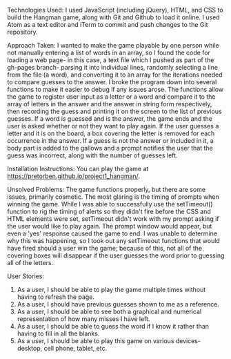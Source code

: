 Technologies Used: I used JavaScript (including jQuery), HTML, and CSS to build the Hangman game, along with Git and Github to load it online.  I used Atom as a text editor and iTerm to commit and push changes to the Git repository.

Approach Taken: I wanted to make the game playable by one person while not manually entering a list of words in an array, so I found the code for loading a web page- in this case, a text file which I pushed as part of the gh-pages branch- parsing it into individual lines, randomly selecting a line from the file (a word), and converting it to an array for the iterations needed to compare guesses to the answer.  I broke the program down into several functions to make it easier to debug if any issues arose.  The functions allow the game to register user input as a letter or a word and compare it to the array of letters in the answer and the answer in string form respectively, then recording the guess and printing it on the screen to the list of previous guesses.  If a word is guessed and is the answer, the game ends and the user is asked whether or not they want to play again.  If the user guesses a letter and it is on the board, a box covering the letter is removed for each occurrence in the answer.  If a guess is not the answer or included in it, a body part is added to the gallows and a prompt notifies the user that the guess was incorrect, along with the number of guesses left.

Installation Instructions: You can play the game at https://pretorben.github.io/project1_hangman/.

Unsolved Problems: The game functions properly, but there are some issues, primarily cosmetic.  The most glaring is the timing of prompts when winning the game.  While I was able to successfully use the setTimeout() function to rig the timing of alerts so they didn't fire before the CSS and HTML elements were set, setTimeout didn't work with my prompt asking if the user would like to play again.  The prompt window would appear, but even a 'yes' response caused the game to end.  I was unable to determine why this was happening, so I took out any setTimeout functions that would have fired should a user win the game; because of this, not all of the covering boxes will disappear if the user guesses the word prior to guessing all of the letters.

User Stories:
1. As a user, I should be able to play the game multiple times without having to refresh the page.
2. As a user, I should have previous guesses shown to me as a reference.
3. As a user, I should be able to see both a graphical and numerical representation of how many misses I have left.
4. As a user, I should be able to guess the word if I know it rather than having to fill in all the blanks.
5. As a user, I should be able to play this game on various devices- desktop, cell phone, tablet, etc.
